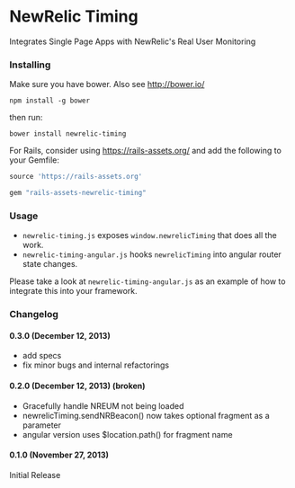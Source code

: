 NewRelic Timing
===============

Integrates Single Page Apps with NewRelic's Real User Monitoring

### Installing

Make sure you have bower. Also see http://bower.io/

    npm install -g bower

then run:

    bower install newrelic-timing

For Rails, consider using https://rails-assets.org/ and add the following to your Gemfile:

```ruby
source 'https://rails-assets.org'

gem "rails-assets-newrelic-timing"
```

### Usage

- `newrelic-timing.js` exposes `window.newrelicTiming` that does all the work.
- `newrelic-timing-angular.js` hooks `newrelicTiming` into angular router state changes.

Please take a look at `newrelic-timing-angular.js` as an example of how to integrate this into your framework.

### Changelog

#### 0.3.0 (December 12, 2013)

- add specs
- fix minor bugs and internal refactorings

#### 0.2.0 (December 12, 2013) (broken)

- Gracefully handle NREUM not being loaded
- newrelicTiming.sendNRBeacon() now takes optional fragment as a parameter
- angular version uses $location.path() for fragment name

#### 0.1.0 (November 27, 2013)

Initial Release
